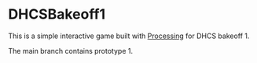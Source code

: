 # DHCSBakeoff1

This is a simple interactive game built with [Processing](https://processing.org/) for DHCS bakeoff 1. 

The main branch contains prototype 1. 
